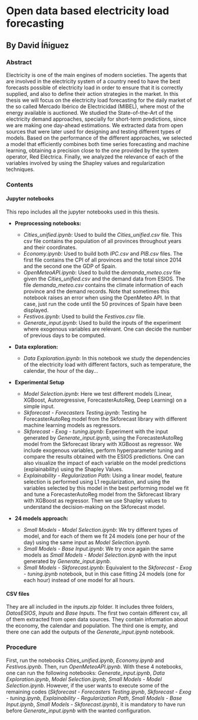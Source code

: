 # Open data based electricity load forecasting
## By David Íñiguez

### Abstract
Electricity is one of the main engines of modern societies. The agents that are involved in the electricity system of a country need to have the best forecasts possible of electricity load in order to ensure that it is correctly supplied, and also to define their action strategies in the market. In this thesis we will focus on the electricity load forecasting for the daily market of the so called Mercado Ibérico de Electricidad (MIBEL), where most of the energy available is auctioned. We studied the State-of-the-Art of the electricity demand approaches, specially for short-term predictions, since we are making one day-ahead estimations. We extracted data from open sources that were later used for designing and testing different types of models. Based on the performance of the different approaches, we selected a model that efficiently combines both time series forecasting and machine learning, obtaining a precision close to the one provided by the system operator, Red Eléctrica. Finally, we analyzed the relevance of each of the variables involved by using the Shapley values and regularization techniques.

### Contents
#### Jupyter notebooks
This repo includes all the jupyter notebooks used in this thesis. 
- **Preprocessing notebooks:**
    - _Cities_unified.ipynb_: Used to build the _Cities_unified.csv_ file. This csv file contains the population of all provinces throughout years and their coordinates. 
    - _Economy.ipynb_: Used to build both _IPC.csv_ and _PIB.csv_ files. The first file contains the CPI of all provinces and the total since 2014 and the second one the GDP of Spain.
    - _OpenMeteoAPI.ipynb_: Used to build the _demanda_meteo.csv_ file given the _Cities_unified.csv_ and the demand data from ESIOS. The file _demanda_meteo.csv_ contains the climate information of each province and the demand records.  Note that sometimes this notebook raises an error when using the OpenMeteo API. In that case, just run the code until the 50 provinces of Spain have been displayed.
    - _Festivos.ipynb_: Used to build the _Festivos.csv_ file.
    - _Generate_input.ipynb_: Used to build the inputs of the experiment where exogenous variables are relevant. One can decide the number of previous days to be computed. 

- **Data exploration:**
    - _Data Exploration.ipynb_: In this notebook we study the dependencies of the electricity load with different factors, such as temperature, the calendar, the hour of the day...     
-  **Experimental Setup**
    -   _Model Selection.ipynb_: Here we test different models (Linear, XGBoost, Autoregressive, ForecasterAutoReg, Deep Learning) on a simple input.
    -   _Skforecast - Forecasters Testing.ipynb_: Testing he ForecasterAutoReg model from the Skforecast library with different machine learning models as regressors.
    -   _Skforecast - Exog - tuning.ipynb_: Experiment with the input generated by _Generate_input.ipynb_, using the ForecasterAutoReg model from the Skforecast library with XGBoost as regressor. We include exogenous variables, perform hyperparameter tuning and compare the results obtained with the ESIOS predictions. One can also visualize the impact of each variable on the model predictions (explainability) using the Shapley Values.
    -   _Explainability - Regularization Path_: Using a linear model, feature selection is performed using L1 regularization, and using the variables selected by this model in the best performing model we fit and tune a ForecasterAutoReg model from the Skforecast library with XGBoost as regressor. Then we use Shapley values to understand the decision-making on the Skforecast model.
- **24 models approach:**
    - _Small Models - Model Selection.ipynb_: We try different types of model, and for each of them we fit 24 models (one per hour of the day) using the same input as _Model Selection.ipynb_.
    - _Small Models - Base Input.ipynb_: We try once again the same models as _Small Models - Model Selection.ipynb_ with the input generated by _Generate_input.ipynb_.
    - _Small Models - Skforecast.ipynb_: Equivalent to the _Skforecast - Exog - tuning.ipynb_ notebook, but in this case fitting 24 models (one for each hour) instead of one model for all hours.

#### CSV files
They are all included in the _inputs.zip_ folder. It includes three folders, _DatosESIOS_, _Inputs_ and _Base Inputs_. The first two contain different csv, all of them extracted from open data sources. They contain information about the economy, the calendar and population. The third one is empty, and there one can add the outputs of the _Generate_input.ipynb_ notebook.

### Procedure
First, run the notebooks _Cities_unified.ipynb_, _Economy.ipynb_ and _Festivos.ipynb_. Then, run _OpenMeteoAPI.ipynb_. With these 4 notebooks, one can run the following notebooks: _Generate_input.ipynb_, _Data Exploration.ipynb_, _Model Selection.ipynb_, _Small Models - Model Selection.ipynb_. However, if the user wants to execute some of the remaining codes (_Skforecast - Forecasters Testing.ipynb_, _Skforecast - Exog - tuning.ipynb_, _Explainability - Regularization Path_, _Small Models - Base Input.ipynb_, _Small Models - Skforecast.ipynb_), it is mandatory to have run before _Generate_input.ipynb_ with the wanted configuration.
